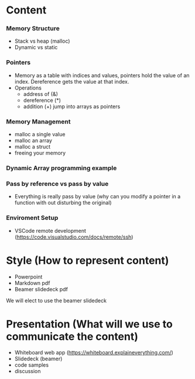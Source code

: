 # Content 
### Memory Structure
- Stack vs heap (malloc)
- Dynamic vs static 

### Pointers
- Memory as a table with indices and values, pointers hold the value of an index. Dereference gets the value at that index.
- Operations
  - address of  (&)
  - dereference (*)
  - addition    (+) jump into arrays as pointers

### Memory Management
- malloc a single value
- malloc an array
- malloc a struct
- freeing your memory

### Dynamic Array programming example

### Pass by reference vs pass by value
- Everything is really pass by value (why can you modify a pointer in a function with out disturbing the original)

### Enviroment Setup 
- VSCode remote development (https://code.visualstudio.com/docs/remote/ssh)

# Style (How to represent content)
- Powerpoint
- Markdown pdf
- Beamer slidedeck pdf

We will elect to use the beamer slidedeck

# Presentation (What will we use to communicate the content)
- Whiteboard web app (https://whiteboard.explaineverything.com/)
- Slidedeck (beamer)
- code samples
- discussion

